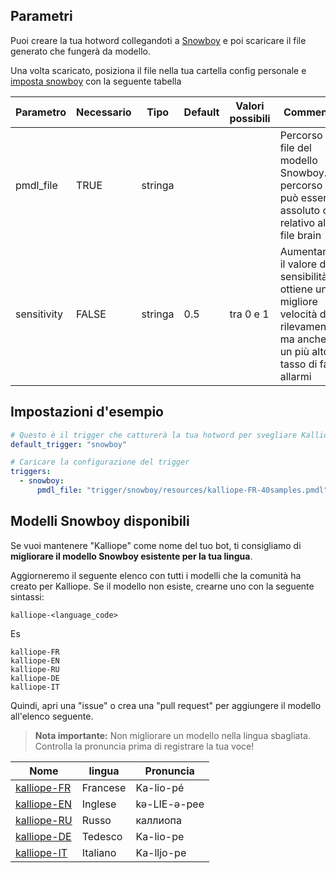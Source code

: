 ## Parametri

Puoi creare la tua hotword collegandoti a [Snowboy](https://snowboy.kitt.ai/) e poi scaricare il file generato che fungerà da modello.

Una volta scaricato, posiziona il file nella tua cartella config personale e [imposta snowboy](../settings.md) con la seguente tabella

| Parametro   |Necessario|  Tipo  | Default | Valori possibili| Commento                                                                                                                         |
|-------------|----------|--------|---------|-----------------|----------------------------------------------------------------------------------------------------------------------------------|
| pmdl_file   | TRUE     | stringa|         |                 | Percorso del file del modello Snowboy. Il percorso può essere assoluto o relativo al file brain                                  |
| sensitivity | FALSE    | stringa| 0.5     |    tra 0 e 1    | Aumentando il valore di sensibilità si ottiene una migliore velocità di rilevamento, ma anche un più alto tasso di falsi allarmi |

## Impostazioni d'esempio

```yaml
# Questo è il trigger che catturerà la tua hotword per svegliare Kalliope. Solo Snowboy è disponibile finora
default_trigger: "snowboy"

# Caricare la configurazione del trigger
triggers:
  - snowboy:
      pmdl_file: "trigger/snowboy/resources/kalliope-FR-40samples.pmdl"
```

## Modelli Snowboy disponibili

Se vuoi mantenere "Kalliope" come nome del tuo bot, ti consigliamo di __migliorare il modello Snowboy esistente per la tua lingua__.

Aggiorneremo il seguente elenco con tutti i modelli che la comunità ha creato per Kalliope. Se il modello non esiste, crearne uno con la seguente sintassi:
```
kalliope-<language_code>
```

Es
```
kalliope-FR
kalliope-EN
kalliope-RU
kalliope-DE
kalliope-IT
```
Quindi, apri una "issue" o crea una "pull request" per aggiungere il modello all'elenco seguente.

> **Nota importante:** Non migliorare un modello nella lingua sbagliata. Controlla la pronuncia prima di registrare la tua voce!

| Nome                                                 |  lingua  |  Pronuncia   |
|------------------------------------------------------|----------|--------------|
| [kalliope-FR](https://snowboy.kitt.ai/hotword/1363)  | Francese | Ka-lio-pé    |
| [kalliope-EN](https://snowboy.kitt.ai/hotword/2540)  | Inglese  | kə-LIE-ə-pee |
| [kalliope-RU](https://snowboy.kitt.ai/hotword/2964)  | Russo    | каллиопа     |
| [kalliope-DE](https://snowboy.kitt.ai/hotword/4324)  | Tedesco  | Ka-lio-pe    |
| [kalliope-IT](https://snowboy.kitt.ai/hotword/10650) | Italiano | Ka-lljo-pe   |

